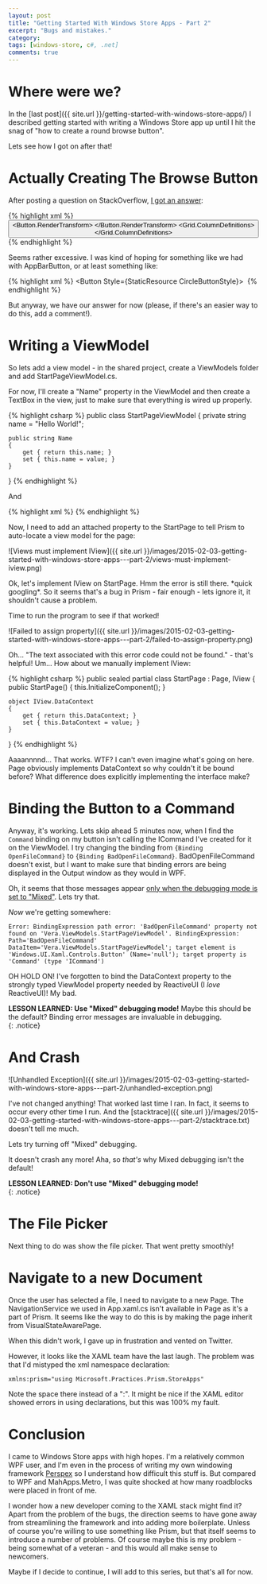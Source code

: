 ```yaml
---
layout: post
title: "Getting Started With Windows Store Apps - Part 2"
excerpt: "Bugs and mistakes."
category:
tags: [windows-store, c#, .net]
comments: true
---
```


# Where were we?

In the [last post]({{ site.url }}/getting-started-with-windows-store-apps/) I described
getting started with writing a Windows Store app up until I hit the snag of "how to create a round
browse button".

Lets see how I got on after that!

# Actually Creating The Browse Button

After posting a question on StackOverflow, [I got an answer](http://stackoverflow.com/a/28289658/6448):

{% highlight xml %}
<Button Style="{StaticResource TextBlockButtonStyle}">
	<Button.RenderTransform>
		<ScaleTransform ScaleX="2" ScaleY="2" />
	</Button.RenderTransform>
	<Grid>
		<Rectangle Fill="DimGray" />
		<Grid Margin="7,5,5,5">
			<Grid.ColumnDefinitions>
				<ColumnDefinition Width="22" />
				<ColumnDefinition />
			</Grid.ColumnDefinitions>
			<TextBlock Grid.Column="0" Text="" FontFamily="Segoe UI Symbol" FontSize="18" VerticalAlignment="Center" HorizontalAlignment="Left" Margin="0,-2,0,0" />
			<TextBlock Grid.Column="0" Text="" FontFamily="Segoe UI Symbol" FontSize="12" VerticalAlignment="Center" HorizontalAlignment="Center" />
			<TextBlock Grid.Column="1" Text="Browse" FontWeight="Light" Margin="4,0,0,0" VerticalAlignment="Center" HorizontalAlignment="Left"  />
		</Grid>
	</Grid>
</Button>
{% endhighlight %}

Seems rather excessive. I was kind of hoping for something like we had with AppBarButton, or at
least something like:

{% highlight xml %}
<Button Style={StaticResource CircleButtonStyle}>
	<Image Source="/Resources/Browse.png"/>
</Button>
{% endhighlight %}

But anyway, we have our answer for now (please, if there's an easier way to do this, add a
comment!).

# Writing a ViewModel

So lets add a view model - in the shared project, create a ViewModels folder and add
StartPageViewModel.cs.

For now, I'll create a "Name" property in the ViewModel and then create a TextBox in the view, just
to make sure that everything is wired up properly.

{% highlight csharp %}
public class StartPageViewModel
{
	private string name = "Hello World!";

	public string Name
	{
		get { return this.name; }
		set { this.name = value; }
	}
}
{% endhighlight %}

And

{% highlight xml %}
<TextBox Text="{Binding Name}"/>
{% endhighlight %}

Now, I need to add an attached property to the StartPage to tell Prism to auto-locate a view model
for the page:

![Views must implement IView]({{ site.url }}/images/2015-02-03-getting-started-with-windows-store-apps---part-2/views-must-implement-iview.png)

Ok, let's implement IView on StartPage. Hmm the error is still there. \*quick googling\*. So it
seems that's a bug in Prism - fair enough - lets ignore it, it shouldn't cause a problem.

Time to run the program to see if that worked!

![Failed to assign property]({{ site.url }}/images/2015-02-03-getting-started-with-windows-store-apps---part-2/failed-to-assign-property.png)

Oh... "The text associated with this error code could not be found." - that's helpful! Um... How
about we manually implement IView:

{% highlight csharp %}
public sealed partial class StartPage : Page, IView
{
	public StartPage()
	{
		this.InitializeComponent();
	}

	object IView.DataContext
	{
		get { return this.DataContext; }
		set { this.DataContext = value; }
	}
}
{% endhighlight %}

Aaaannnnd... That works. WTF? I can't even imagine what's going on here. Page obviously implements
DataContext so why couldn't it be bound before? What difference does explicitly implementing the
interface make?

# Binding the Button to a Command

Anyway, it's working. Lets skip ahead 5 minutes now, when I find the `Command` binding on
my button isn't calling the ICommand I've created for it on the ViewModel. I try changing the
binding from `{Binding OpenFileCommand}` to `{Binding BadOpenFileCommand}`. BadOpenFileCommand
doesn't exist, but I want to make sure that binding errors are being displayed in the Output window
as they would in WPF.

Oh, it seems that those messages appear [only when the debugging mode is set to "Mixed"](https://msdn.microsoft.com/en-us/library/windows/apps/windows.ui.xaml.debugsettings.isbindingtracingenabled).
Lets try that.

*Now* we're getting somewhere:

    Error: BindingExpression path error: 'BadOpenFileCommand' property not found on 'Vera.ViewModels.StartPageViewModel'. BindingExpression: Path='BadOpenFileCommand' DataItem='Vera.ViewModels.StartPageViewModel'; target element is 'Windows.UI.Xaml.Controls.Button' (Name='null'); target property is 'Command' (type 'ICommand')

OH HOLD ON! I've forgotten to bind the DataContext property to the strongly typed ViewModel property
needed by ReactiveUI (I *love* ReactiveUI)! My bad.

**LESSON LEARNED: Use "Mixed" debugging mode!** Maybe this should be the default? Binding error
messages are invaluable in debugging.  
{: .notice}

# And Crash

![Unhandled Exception]({{ site.url }}/images/2015-02-03-getting-started-with-windows-store-apps---part-2/unhandled-exception.png)

I've not changed anything! That worked last time I ran. In fact, it seems to occur every other
time I run. And the [stacktrace]({{ site.url }}/images/2015-02-03-getting-started-with-windows-store-apps---part-2/stacktrace.txt) doesn't tell me much.

Lets try turning off "Mixed" debugging.

It doesn't crash any more! Aha, so *that's* why Mixed debugging isn't the default!

**LESSON LEARNED: Don't use "Mixed" debugging mode!**  
{: .notice}

# The File Picker

Next thing to do was show the file picker. That went pretty smoothly!

# Navigate to a new Document

Once the user has selected a file, I need to navigate to a new Page. The NavigationService we used
in App.xaml.cs isn't available in Page as it's a part of Prism. It seems like the way to
do this is by making the page inherit from VisualStateAwarePage.

When this didn't work, I gave up in frustration and vented on Twitter.

However, it looks like the XAML team have the last laugh. The problem was that I'd mistyped the
xml namespace declaration:

    xmlns:prism="using Microsoft.Practices.Prism.StoreApps"

Note the space there instead of a ":". It might be nice if the XAML editor showed errors in using
declarations, but this was 100% my fault.

# Conclusion

I came to Windows Store apps with high hopes. I'm a relatively common WPF user, and I'm even in the
process of writing my own windowing framework [Perspex](https://github.com/grokys/Perspex/) so I
understand how difficult this stuff is. But compared to WPF and MahApps.Metro, I was quite shocked
at how many roadblocks were placed in front of me.

I wonder how a new developer coming to the XAML stack might find it? Apart from the problem of the
bugs, the direction seems to have gone away from streamlining the framework and into adding more
boilerplate. Unless of course you're willing to use something like Prism, but that itself seems to
introduce a number of problems. Of course maybe this is my problem - being somewhat of a veteran -
and this would all make sense to newcomers.

Maybe if I decide to continue, I will add to this series, but that's all for now.
